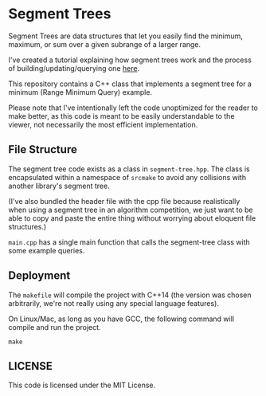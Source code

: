 # Segment Trees

Segment Trees are data structures that let you easily find the
minimum, maximum, or sum over a given subrange of a larger range.

I've created a tutorial explaining how segment trees work and the 
process of building/updating/querying one [here](https://www.srcmake.com/home/segment-tree).

This repository contains a C++ class that implements a segment tree for
a minimum (Range Minimum Query) example.

Please note that I've intentionally left the code unoptimized for the 
reader to make better, as this code is meant to be easily understandable
to the viewer, not necessarily the most efficient implementation.

## File Structure

The segment tree code exists as a class in `segment-tree.hpp`. The class
is encapsulated within a namespace of `srcmake` to avoid any collisions
with another library's segment tree. 

(I've also bundled the header file with the cpp file because realistically 
when using a segment tree in an algorithm competition, we just want to be able 
to copy and paste the entire thing without worrying about eloquent file structures.)

`main.cpp` has a single main function that calls the segment-tree class with
some example queries.

## Deployment

The `makefile` will compile the project with C++14 (the version was chosen arbitrarily,
we're not really using any special language features). 

On Linux/Mac, as long as you have GCC, the following command will compile and run the project.

```
make
```

## LICENSE

This code is licensed under the MIT License. 